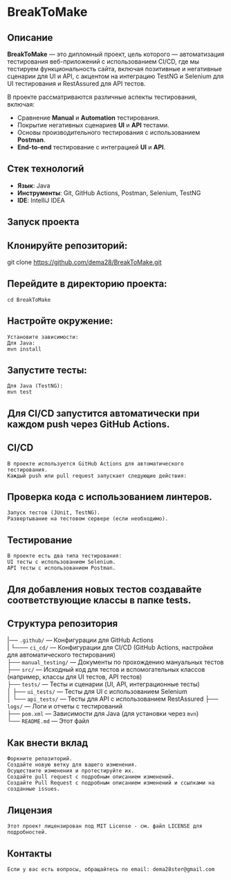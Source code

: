 # BreakToMake

## Описание

**BreakToMake** — это дипломный проект, цель которого — автоматизация тестирования веб-приложений с 
использованием CI/CD, где мы тестируем функциональность сайта, включая позитивные и негативные сценарии для UI и API, 
с акцентом на интеграцию TestNG и Selenium для UI тестирования и RestAssured для API тестов.


В проекте рассматриваются различные аспекты тестирования, включая:

- Сравнение **Manual** и **Automation** тестирования.
- Покрытие негативных сценариев **UI** и **API** тестами.
- Основы производительного тестирования с использованием **Postman**.
- **End-to-end** тестирование с интеграцией **UI** и **API**.


## Стек технологий

- **Язык**: Java
- **Инструменты**: Git, GitHub Actions, Postman, Selenium, TestNG
- **IDE**: IntelliJ IDEA


## Запуск проекта

## Клонируйте репозиторий:
  git clone https://github.com/dema28/BreakToMake.git

## Перейдите в директорию проекта:
	cd BreakToMake

## Настройте окружение:

	Установите зависимости:
	Для Java:
	mvn install

## Запустите тесты:

	Для Java (TestNG):
	mvn test

## Для CI/CD запустится автоматически при каждом push через GitHub Actions.

## CI/CD
	В проекте используется GitHub Actions для автоматического тестирования. 
	Каждый push или pull request запускает следующие действия:

## Проверка кода с использованием линтеров.
	Запуск тестов (JUnit, TestNG).
	Развертывание на тестовом сервере (если необходимо).

## Тестирование
    В проекте есть два типа тестирования:
	UI тесты с использованием Selenium.
	API тесты с использованием Postman.

## Для добавления новых тестов создавайте соответствующие классы в папке tests.

## Структура репозитория


|── `.github/` — Конфигурации для GitHub Actions  
|    └─── `ci_cd/` — Конфигурации для CI/CD (GitHub Actions, настройки для автоматического тестирования)  
├── `manual_testing/` — Документы по прохождению мануальных тестов  
├── `src/` — Исходный код для тестов и вспомогательных классов (например, классы для UI тестов, API тестов)  
├── `tests/` — Тесты и сценарии (UI, API, интеграционные тесты)  
│   ├── `ui_tests/` — Тесты для UI с использованием Selenium  
│   └── `api_tests/` — Тесты для API с использованием RestAssured
├── `logs/` — Логи и отчеты с тестирований  
├── `pom.xml` — Зависимости для Java (для установки через `mvn`)  
└── `README.md` — Этот файл


## Как внести вклад
	Форкните репозиторий.
	Создайте новую ветку для вашего изменения.
	Осуществите изменения и протестируйте их.
	Создайте pull request с подробным описанием изменений.
    Создайте Pull Request с подробным описанием изменений и ссылками на созданные issues.

## Лицензия
	Этот проект лицензирован под MIT License - см. файл LICENSE для подробностей.

## Контакты
	Если у вас есть вопросы, обращайтесь по email: dema28ster@gmail.com